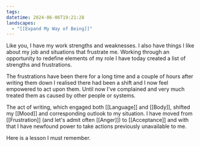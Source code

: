```yaml
---
tags: 
datetime: 2024-06-06T19:21:28
landscapes:
  - "[[Expand My Way of Being]]"
---
```

Like you, I have my work strengths and weaknesses. I also have things I like about my job and situations that frustrate me. Working through an opportunity to redefine elements of my role I have today created a list of strengths and frustrations.

The frustrations have been there for a long time and a couple of hours after writing them down I realised there had been a shift and I now feel empowered to act upon them. Until now I've complained and very much treated them as caused by other people or systems.

The act of writing, which engaged both [[Language]] and [[Body]], shifted my [[Mood]] and corresponding outlook to my situation. I have moved from [[Frustration]] (and let's admit often [[Anger]]) to [[Acceptance]] and with that I have newfound power to take actions previously unavailable to me.

Here is a lesson I must remember.